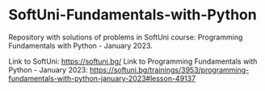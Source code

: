 # SoftUni-Fundamentals-with-Python
Repository with solutions of problems in SoftUni course: Programming Fundamentals with Python - January 2023.

Link to SoftUni: https://softuni.bg/ 
Link to Programming Fundamentals with Python - January 2023: https://softuni.bg/trainings/3953/programming-fundamentals-with-python-january-2023#lesson-49137
